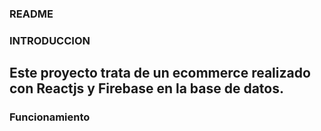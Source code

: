 ### README

### INTRODUCCION
Este proyecto trata de un ecommerce realizado con Reactjs y Firebase en la base de datos.
-------------------------------------------------------------

### Funcionamiento


